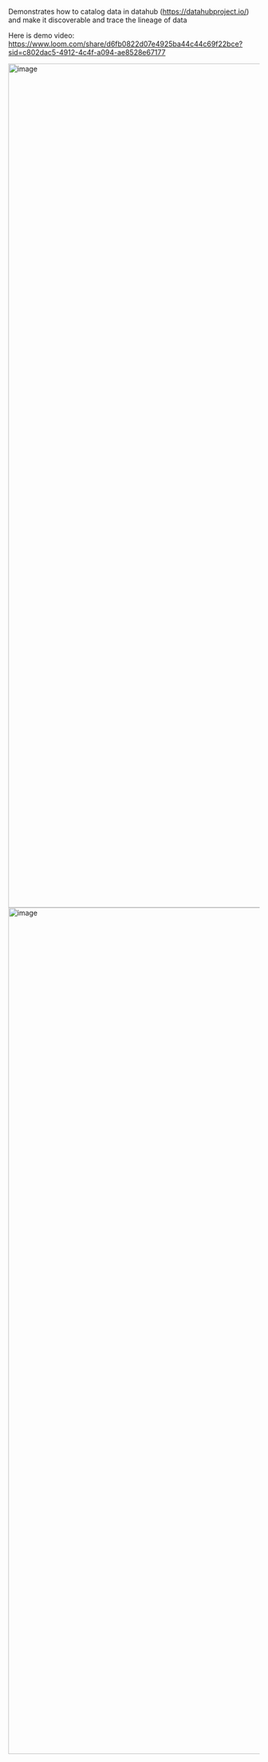 Demonstrates how to catalog data in datahub (https://datahubproject.io/) and make it discoverable and trace the lineage of data

Here is demo video:
https://www.loom.com/share/d6fb0822d07e4925ba44c44c69f22bce?sid=c802dac5-4912-4c4f-a094-ae8528e67177


<img width="1693" alt="image" src="https://github.com/eliyyeen/data_catalog/assets/13654640/e2df28cc-0693-491a-934f-9b46ba436c91">


<img width="1698" alt="image" src="https://github.com/eliyyeen/data_catalog/assets/13654640/61ee229e-d49e-4cfb-befe-fba10683258c">
